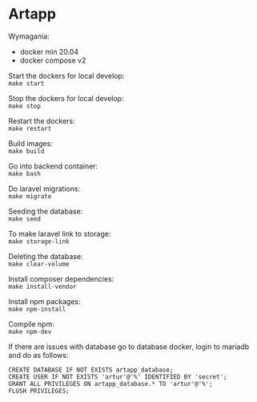 # Artapp

Wymagania:
- docker min 20.04
- docker compose v2

Start the dockers for local develop:\
`make start` 

Stop the dockers for local develop:\
`make stop`

Restart the dockers:\
`make restart`

Build images:\
`make build`

Go into backend container:\
`make bash`

Do laravel migrations:\
`make migrate`

Seeding the database:\
`make seed`

To make laravel link to storage:\
`make storage-link`

Deleting the database:\
`make clear-volume`

Install composer dependencies:\
`make install-vendor`

Install npm packages:\
`make npm-install`

Compile npm:\
`make npm-dev`

If there are issues with database go to database docker, login to mariadb and do as follows:

`CREATE DATABASE IF NOT EXISTS artapp_database;`\
`CREATE USER IF NOT EXISTS 'artur'@'%' IDENTIFIED BY 'secret';`\
`GRANT ALL PRIVILEGES ON artapp_database.* TO 'artur'@'%';`\
`FLUSH PRIVILEGES;`
